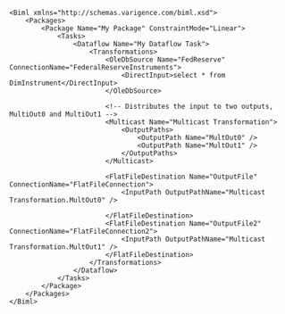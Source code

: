 	<Biml xmlns="http://schemas.varigence.com/biml.xsd">	    <Packages>	        <Package Name="My Package" ConstraintMode="Linear">	            <Tasks>			                <Dataflow Name="My Dataflow Task">	                    <Transformations>							<OleDbSource Name="FedReserve" ConnectionName="FederalReserveInstruments">								<DirectInput>select * from DimInstrument</DirectInput>			                </OleDbSource>								<!-- Distributes the input to two outputs, MultiOut0 and MultiOut1 -->							<Multicast Name="Multicast Transformation">	                            <OutputPaths>	                                <OutputPath Name="MultOut0" />	                                <OutputPath Name="MultOut1" />								</OutputPaths>							</Multicast>														<FlatFileDestination Name="OutputFile" ConnectionName="FlatFileConnection">								<InputPath OutputPathName="Multicast Transformation.MultOut0" />															</FlatFileDestination>							<FlatFileDestination Name="OutputFile2" ConnectionName="FlatFileConnection2">								<InputPath OutputPathName="Multicast Transformation.MultOut1" />							</FlatFileDestination>	                    </Transformations>	                </Dataflow>	            </Tasks>	        </Package>	    </Packages>	</Biml>
